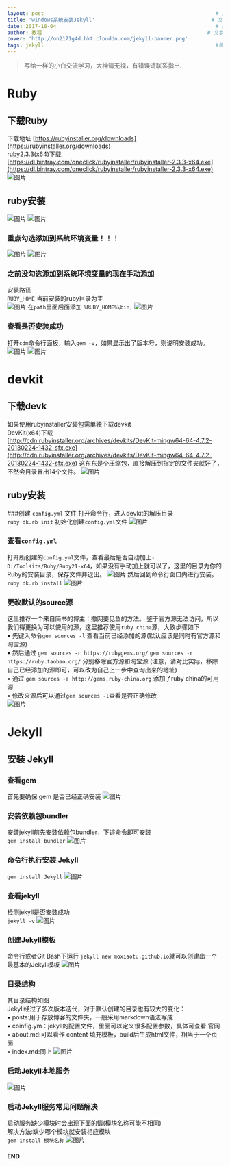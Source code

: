 ```yaml
---
layout: post 														# 指定使用的模板文件，“_layout” 目录下的模板文件名决定变量名
title: 'windows系统安装Jekyll'										# 文章的标题
date: 2017-10-04													# 覆盖文章名中的日期
author: 教程														# 文章的类别
cover: 'http://on2171g4d.bkt.clouddn.com/jekyll-banner.png'
tags: jekyll														#博客标签
---
```


> 写给一样的小白交流学习，大神请无视，有错误请联系指出.

# Ruby
## 下载Ruby
下载地址
[https://rubyinstaller.org/downloads](https://rubyinstaller.org/downloads)<br/>
ruby2.3.3(x64)下载<br/>
[https://dl.bintray.com/oneclick/rubyinstaller/rubyinstaller-2.3.3-x64.exe](https://dl.bintray.com/oneclick/rubyinstaller/rubyinstaller-2.3.3-x64.exe)
![图片](/assets/img/Jekyll安装001.jpg)

## ruby安装
![图片](/assets/img/Jekyll安装002.jpg)
![图片](/assets/img/Jekyll安装003.jpg)
### 重点勾选添加到系统环境变量！！！
![图片](/assets/img/Jekyll安装004.jpg)
![图片](/assets/img/Jekyll安装005.jpg)
### 之前没勾选添加到系统环境变量的现在手动添加<br/>
安装路径<br/>
```RUBY_HOME```
当前安装的ruby目录为主 <br/>
![图片](/assets/img/Jekyll安装006.jpg)
在```path```里面后面添加 ```%RUBY_HOME%\bin;```
![图片](/assets/img/Jekyll安装007.jpg)
### 查看是否安装成功
打开```cdm```命令行面板，输入```gem -v```，如果显示出了版本号，则说明安装成功。
![图片](/assets/img/Jekyll安装008.jpg)
![图片](/assets/img/Jekyll安装009.jpg)

# devkit
## 下载devk
如果使用rubyinstaller安装包需单独下载devkit<br/>
DevKit(x64)下载<br/>
[http://cdn.rubyinstaller.org/archives/devkits/DevKit-mingw64-64-4.7.2-20130224-1432-sfx.exe](http://cdn.rubyinstaller.org/archives/devkits/DevKit-mingw64-64-4.7.2-20130224-1432-sfx.exe)
这东东是个压缩包，直接解压到指定的文件夹就好了，不然会目录冒出14个文件。
![图片](/assets/img/Jekyll安装010.jpg)

## ruby安装
###创建 ```config.yml``` 文件
打开命令行，进入devkit的解压目录<br/>
```ruby dk.rb init``` 初始化创建```config.yml```文件
![图片](/assets/img/Jekyll安装011.jpg)
### 查看```config.yml```
打开所创建的```config.yml```文件，查看最后是否自动加上```- D:/ToolKits/Ruby/Ruby21-x64```，如果没有手动加上就可以了，这里的目录为你的Ruby的安装目录，保存文件并退出。
![图片](/assets/img/Jekyll安装012.jpg)
然后回到命令行窗口内进行安装。<br/>
```ruby dk.rb install```
![图片](/assets/img/Jekyll安装013.jpg)
### 更改默认的source源
这里推荐一个来自简书的博主：撒网要见鱼的方法。
鉴于官方源无法访问，所以我们得更换为可以使用的源，这里推荐使用```ruby china```源，大致步骤如下<br/>
•	先键入命令```gem sources -l``` 查看当前已经添加的源(默认应该是同时有官方源和淘宝源) <br/>
•	然后通过 ```gem sources -r https://rubygems.org/``` ```gem sources -r https://ruby.taobao.org/``` 分别移除官方源和淘宝源 (注意，请对比实际，移除自己已经添加的源即可，可以改为自己上一步中查询出来的地址) <br/>
•	通过 ```gem sources -a http://gems.ruby-china.org``` 添加了ruby china的可用源<br/>
•	修改来源后可以通过```gem sources -l```查看是否正确修改<br/>
![图片](/assets/img/Jekyll安装014.jpg)

# Jekyll
## 安装 Jekyll
### 查看gem
首先要确保 gem 是否已经正确安装
![图片](/assets/img/Jekyll安装015.jpg)
### 安装依赖包bundler
安装jekyll前先安装依赖包bundler，下述命令即可安装<br/>
```gem install bundler```
![图片](/assets/img/Jekyll安装016.jpg)
### 命令行执行安装 Jekyll
```gem install Jekyll```
![图片](/assets/img/Jekyll安装017.jpg)
### 查看jekyll
检测jekyll是否安装成功<br/>
```jekyll -v```
![图片](/assets/img/Jekyll安装018.jpg)
### 创建Jekyll模板
命令行或者Git Bash下运行 ```jekyll new moxiaotu.github.io```就可以创建出一个最基本的Jekyll模板
![图片](/assets/img/Jekyll安装019.jpg)
### 目录结构
其目录结构如图<br/>
Jekyll经过了多次版本迭代，对于默认创建的目录也有较大的变化：<br/>
•	posts:用于存放博客的文件夹，一般采用markdown语法写成 <br/>
•	coinfig.ym：jekyll的配置文件，里面可以定义很多配置参数，具体可查看 官网<br/>
•	about.md:可以看作 content 填充模板，build后生成html文件，相当于一个页面<br/>
•	index.md:同上
![图片](/assets/img/Jekyll安装020.jpg)
### 启动Jekyll本地服务
![图片](/assets/img/Jekyll安装021.jpg)
### 启动Jekyll服务常见问题解决
启动服务缺少模块时会出现下面的情(模块名称可能不相同)<br/>
解决方法:缺少哪个模块就安装相应模块<br/>
```gem install 模块名称```
![图片](/assets/img/Jekyll安装022.jpg)

#### END




